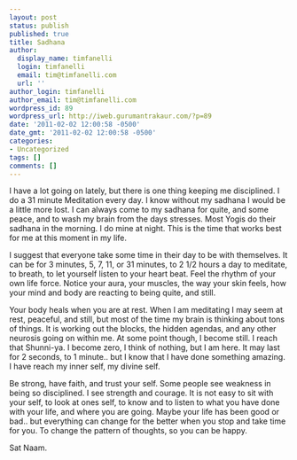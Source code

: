 ```yaml
---
layout: post
status: publish
published: true
title: Sadhana
author:
  display_name: timfanelli
  login: timfanelli
  email: tim@timfanelli.com
  url: ''
author_login: timfanelli
author_email: tim@timfanelli.com
wordpress_id: 89
wordpress_url: http://iweb.gurumantrakaur.com/?p=89
date: '2011-02-02 12:00:58 -0500'
date_gmt: '2011-02-02 12:00:58 -0500'
categories:
- Uncategorized
tags: []
comments: []
---
```

I have a lot going on lately, but there is one thing keeping me disciplined. I do
a 31 minute Meditation every day. I know without my sadhana I would be a little
more lost. I can always come to my sadhana for quite, and some peace, and to wash
my brain from the days stresses. Most Yogis do their sadhana in the morning. I do
mine at night. This is the time that works best for me at this moment in my life.

I suggest that everyone take some time in their day to be with themselves. It can
be for 3 minutes, 5, 7, 11, or 31 minutes, to 2 1/2 hours a day to meditate, to
breath, to let yourself listen to your heart beat. <!--more-->Feel the rhythm of your own life
force. Notice your aura, your muscles, the way your skin feels, how your mind and
body are reacting to being quite, and still.

Your body heals when you are at rest. When I am meditating I may seem at rest, peaceful,
and still, but most of the time my brain is thinking about tons of things. It is working
out the blocks, the hidden agendas, and any other neurosis going on within me. At some
point though, I become still. I reach that Shunni-ya. I become zero, I think of nothing,
but I am here. It may last for 2 seconds, to 1 minute.. but I know that I have done
something amazing. I have reach my inner self, my divine self.

Be strong, have faith, and trust your self. Some people see weakness in being so
disciplined. I see strength and courage. It is not easy to sit with your self,
to look at ones self, to know and to listen to what you have done with your life,
and where you are going. Maybe your life has been good or bad.. but everything
can change for the better when you stop and take time for you. To change the
pattern of thoughts, so you can be happy.

Sat Naam.

